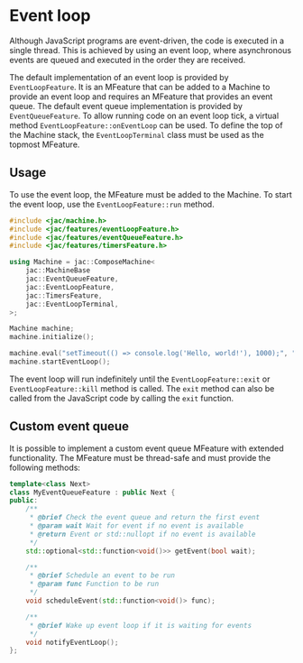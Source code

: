 # Event loop

Although JavaScript programs are event-driven, the code is executed in a single thread. This is achieved by using an event loop, where asynchronous
events are queued and executed in the order they are received.

The default implementation of an event loop is provided by `EventLoopFeature`. It is an MFeature that can be added to a Machine to provide
an event loop and requires an MFeature that provides an event queue. The default event queue implementation is provided by `EventQueueFeature`.
To allow running code on an event loop tick, a virtual method `EventLoopFeature::onEventLoop` can be used. To define the top of the Machine stack,
the `EventLoopTerminal` class must be used as the topmost MFeature.


## Usage

To use the event loop, the MFeature must be added to the Machine. To start the event loop, use the `EventLoopFeature::run` method.

```cpp
#include <jac/machine.h>
#include <jac/features/eventLoopFeature.h>
#include <jac/features/eventQueueFeature.h>
#include <jac/features/timersFeature.h>

using Machine = jac::ComposeMachine<
    jac::MachineBase
    jac::EventQueueFeature,
    jac::EventLoopFeature,
    jac::TimersFeature,
    jac::EventLoopTerminal,
>;

Machine machine;
machine.initialize();

machine.eval("setTimeout(() => console.log('Hello, world!'), 1000);", "<stdin>", jac::EvalFlags::Global);
machine.startEventLoop();
```

The event loop will run indefinitely until the `EventLoopFeature::exit` or `EventLoopFeature::kill` method is called. The `exit` method can
also be called from the JavaScript code by calling the `exit` function.


## Custom event queue

It is possible to implement a custom event queue MFeature with extended functionality. The MFeature must be thread-safe and must provide the following methods:

```cpp
template<class Next>
class MyEventQueueFeature : public Next {
public:
    /**
     * @brief Check the event queue and return the first event
     * @param wait Wait for event if no event is available
     * @return Event or std::nullopt if no event is available
     */
    std::optional<std::function<void()>> getEvent(bool wait);

    /**
     * @brief Schedule an event to be run
     * @param func Function to be run
     */
    void scheduleEvent(std::function<void()> func);

    /**
     * @brief Wake up event loop if it is waiting for events
     */
    void notifyEventLoop();
};
```
